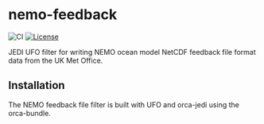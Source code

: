 nemo-feedback
=============

![CI](https://github.com/MetOffice/nemo-feedback/actions/workflows/ci.yml/badge.svg)
[![License](https://img.shields.io/badge/License-BSD_3--Clause-blue.svg)](https://opensource.org/licenses/BSD-3-Clause)

JEDI UFO filter for writing NEMO ocean model NetCDF feedback file format data from the UK Met Office.

Installation
------------

The NEMO feedback file filter is built with UFO and orca-jedi using the orca-bundle.
